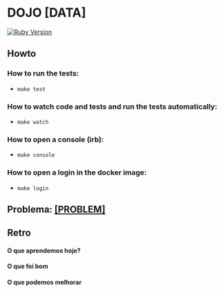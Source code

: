 # DOJO [DATA]

[![Ruby Version](https://img.shields.io/badge/ruby-[VERSION]-green.svg)](https://img.shields.io/badge/ruby-[VERSION]-green.svg)

## Howto

### How to run the tests:
  - `make test`

### How to watch code and tests and run the tests automatically:
  - `make watch`

### How to open a console (irb):
  - `make console`

### How to open a login in the docker image:
  - `make login`


## Problema: [[PROBLEM]]([URL])


## Retro

#### O que aprendemos hoje?

#### O que foi bom

#### O que podemos melhorar
